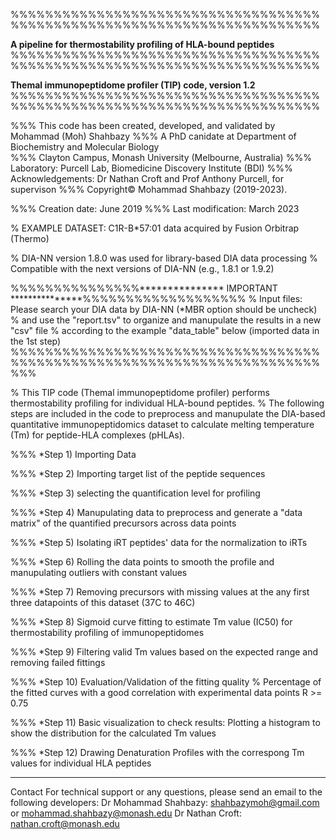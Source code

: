 %%%%%%%%%%%%%%%%%%%%%%%%%%%%%%%%%%%%%%%%%%%%%%%%%%%%%%%%%%%%%%%%%%%%%%%%

**A pipeline for thermostability profiling of HLA-bound peptides** 
%%%%%%%%%%%%%%%%%%%%%%%%%%%%%%%%%%%%%%%%%%%%%%%%%%%%%%%%%%%%%%%%%%%%%%%%

**Themal immunopeptidome profiler (TIP) code, version 1.2** 
%%%%%%%%%%%%%%%%%%%%%%%%%%%%%%%%%%%%%%%%%%%%%%%%%%%%%%%%%%%%%%%%%%%%%%%%

%%% This code has been created, developed, and validated by Mohammad (Moh) Shahbazy 
%%% A PhD canidate at Department of Biochemistry and Molecular Biology  
%%% Clayton Campus, Monash University (Melbourne, Australia)
%%% Laboratory: Purcell Lab, Biomedicine Discovery Institute (BDI) 
%%% Acknowledgements: Dr Nathan Croft and Prof Anthony Purcell, for supervison
%%% Copyright© Mohammad Shahbazy (2019-2023).


%%% Creation date: June 2019
%%% Last modification: March 2023

% EXAMPLE DATASET: C1R-B*57:01 data acquired by Fusion Orbitrap (Thermo)

% DIA-NN version 1.8.0 was used for library-based DIA data processing
% Compatible with the next versions of DIA-NN (e.g., 1.8.1 or 1.9.2)

%%%%%%%%%%%%%%%*************** IMPORTANT ***************%%%%%%%%%%%%%%%%%%%
% Input files: Please search your DIA data by DIA-NN (*MBR option should be uncheck) 
% and use the "report.tsv" to organize and manupulate the results in a new "csv" file 
% according to the example "data_table" below (imported data in the 1st step)
%%%%%%%%%%%%%%%%%%%%%%%%%%%%%%%%%%%%%%%%%%%%%%%%%%%%%%%%%%%%%%%%%%%%%%%%%%%


% This TIP code (Themal immunopeptidome profiler) performs thermostability profiling for individual HLA-bound peptides. 
% The following steps are included in the code to preprocess and manupulate the DIA-based quantitative immunopeptidomics 
dataset to calculate melting temperature (Tm) for peptide-HLA complexes (pHLAs).


%%% *Step 1) Importing Data

%%% *Step 2) Importing target list of the peptide sequences

%%% *Step 3) selecting the quantification level for profiling

%%% *Step 4) Manupulating data to preprocess and generate a "data matrix" of the quantified precursors across data points

%%% *Step 5) Isolating iRT peptides' data for the normalization to iRTs

%%% *Step 6) Rolling the data points to smooth the profile and manupulating outliers with constant values

%%% *Step 7) Removing precursors with missing values at the any first three datapoints of this dataset (37C to 46C)

%%% *Step 8) Sigmoid curve fitting to estimate Tm value (IC50) for thermostability profiling of immunopeptidomes

%%% *Step 9) Filtering valid Tm values based on the expected range and removing failed fittings 

%%% *Step 10) Evaluation/Validation of the fitting quality 
% Percentage of the fitted curves with a good correlation with experimental data points R >= 0.75  

%%% *Step 11) Basic visualization to check results: Plotting a histogram to show the distribution for the calculated Tm values

%%% *Step 12) Drawing Denaturation Profiles with the correspong Tm values for individual HLA peptides


******************************************************************************************************

Contact For technical support or any questions, please send an email to the following developers:
Dr Mohammad Shahbazy: shahbazymoh@gmail.com or mohammad.shahbazy@monash.edu
Dr Nathan Croft: nathan.croft@monash.edu

